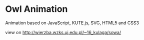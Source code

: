 # Owl Animation
Animation based on JavaScript, KUTE.js, SVG, HTML5 and CSS3

view on http://wierzba.wzks.uj.edu.pl/~16_kulaga/sowa/
